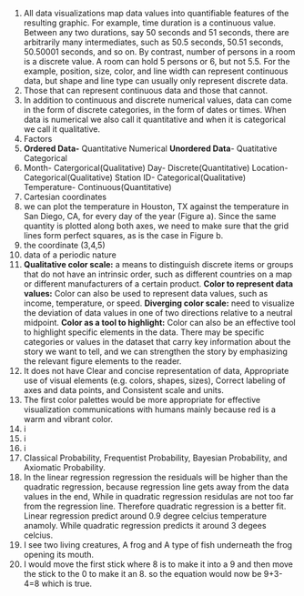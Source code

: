 1. All data visualizations map data values into quantifiable features of the resulting graphic. For example, time duration is a continuous value. Between any two durations, say 50 seconds and 51 seconds, there are arbitrarily many intermediates, such as 50.5 seconds, 50.51 seconds, 50.50001 seconds, and so on. By contrast, number of persons in a room is a discrete value. A room can hold 5 persons or 6, but not 5.5. For the example, position, size, color, and line width can represent continuous data, but shape and line type can usually only represent discrete data.  
2. Those that can represent continuous data and those that cannot.
3. In addition to continuous and discrete numerical values, data can come in the form of discrete categories, in the form of dates or times. When data is numerical we also call it quantitative and when it is categorical we call it qualitative.
4. Factors
5. **Ordered Data-** Quantitative Numerical **Unordered Data**- Quatitative Categorical
6. Month- Catergorical(Qualitative) Day- Discrete(Quantitative) Location- Categorical(Qualitative) Station ID- Categorical(Qualitative) Temperature- Continuous(Quantitative)
7. Cartesian coordinates
8. we can plot the temperature in Houston, TX against the temperature in San Diego, CA, for every day of the year (Figure a). Since the same quantity is plotted along both axes, we need to make sure that the grid lines form perfect squares, as is the case in Figure b.
9. the coordinate (3,4,5)
10. data of a periodic nature
11. **Qualitative color scale:** a means to distinguish discrete items or groups that do not have an intrinsic order, such as different countries on a map or different manufacturers of a certain product. **Color to represent data values:** Color can also be used to represent data values, such as income, temperature, or speed. **Diverging color scale:** need to visualize the deviation of data values in one of two directions relative to a neutral midpoint. **Color as a tool to highlight:** Color can also be an effective tool to highlight specific elements in the data. There may be specific categories or values in the dataset that carry key information about the story we want to tell, and we can strengthen the story by emphasizing the relevant figure elements to the reader.
12. It does not have Clear and concise representation of data, Appropriate use of visual elements (e.g. colors, shapes, sizes), Correct labeling of axes and data points, and Consistent scale and units.
13. The first color palettes would be more appropriate for effective visualization communications with humans mainly because red is a warm and vibrant color.
14. i
15. i
16. i
17. Classical Probability, Frequentist Probability, Bayesian Probability, and Axiomatic Probability.  
18. In the linear regression regression the residuals will be higher than the quadratic regression, because regression line gets away from the data values in the end, While in quadratic regression residulas are not too far from the regression line. Therefore quadratic regression is a better fit. Linear regression predict around 0.9 degree celcius temperature anamoly. While quadratic regression predicts it around 3 degees celcius.  
19. I see two living creatures, A frog and A type of fish underneath the frog opening its mouth.  
20. I would move the first stick where 8 is to make it into a 9 and then move the stick to the 0 to make it an 8. so the equation would now be 9+3-4=8 which is true.  

